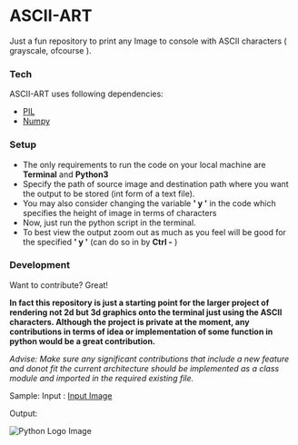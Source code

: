 # ASCII-ART

Just a fun repository to print any Image to console with ASCII characters ( grayscale, ofcourse ).

### Tech

ASCII-ART uses following dependencies:

* [PIL] 
* [Numpy]

### Setup

- The only requirements to run the code on your local machine are **Terminal** and **Python3**
- Specify the path of source image and destination path where you want the output to be stored (int form of a text file). 
- You may also consider changing the variable **' y '** in the code which specifies the height of image in terms of characters
- Now, just run the python script in the terminal.
- To best view the output zoom out as much as you feel will be good for the specified **' y '** (can do so in by **Ctrl -** )


### Development

Want to contribute? Great!

**In fact this repository is just a starting point for the larger project of rendering not 2d but 3d graphics onto the terminal just using the ASCII characters. Although the project is private at the moment, any contributions in terms of idea or implementation of some function in python would be a great contribution.**

*Advise: Make sure any significant contributions that include a new feature and donot fit the current architecture should be implemented as a class module and imported in the required existing file.*

Sample:
Input : [Input Image](https://upload.wikimedia.org/wikipedia/commons/thumb/0/0a/Python.svg/768px-Python.svg.png)

Output:

![Python Logo Image](https://github.com/sagalpreet/ASCII-ART/blob/master/sample.png?raw=true)

   [PIL]: <https://pillow.readthedocs.io/en/stable/>
   [Numpy]: <https://numpy.org/>
